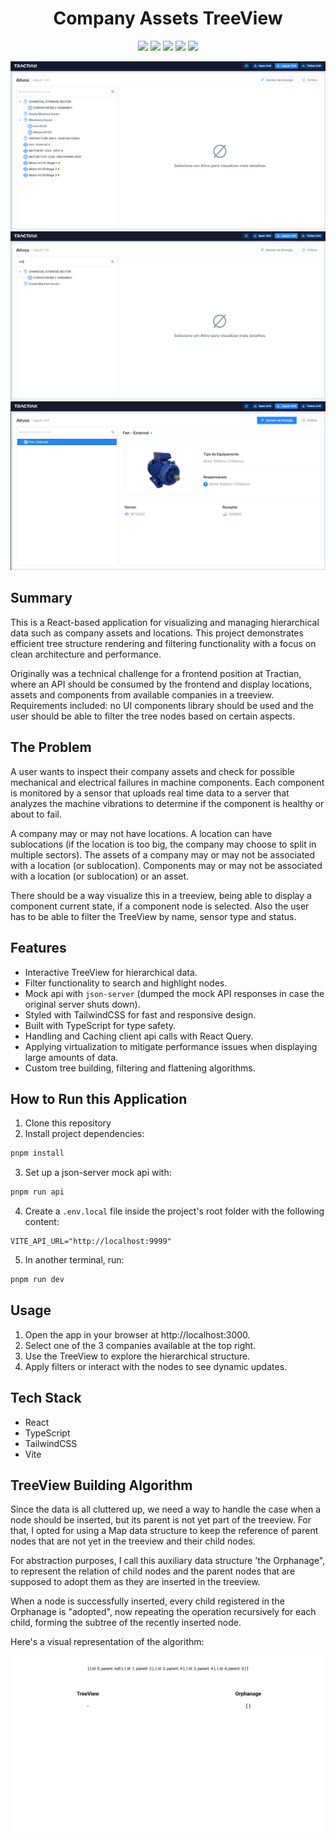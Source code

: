 <h1 align="center" >Company Assets TreeView</h1>

<p align="center">
<img loading="lazy" src="https://img.shields.io/badge/node-22.11.0-blue?style=for-the-badge&logo=nodedotjs&logoColor=%235FA04E"/> <img loading="lazy" src="https://img.shields.io/badge/typescript-5.5.3-blue?style=for-the-badge&logo=typescript&logoColor=%233178C6"/> <img loading="lazy" src="https://img.shields.io/badge/react-18.3.1-blue?style=for-the-badge&logo=react&logoColor=%2361DAFB"/> <img loading="lazy" src="https://img.shields.io/badge/tailwind-3.4.10-blue?style=for-the-badge&logo=tailwindcss&logoColor=%2306B6D4"/> <img loading="lazy" src="https://img.shields.io/badge/vite-5.4.1-blue?style=for-the-badge&logo=vite&logoColor=%23646CFF"/>
</p>

![Application Screenshot](/github/SS-01.png)
![Application Screenshot](/github/SS-02.png)
![Application Screenshot](/github/SS-03.png)

## Summary
This is a React-based application for visualizing and managing hierarchical data 
such as company assets and locations. This project demonstrates efficient tree 
structure rendering and filtering functionality with a focus on clean 
architecture and performance.

Originally was a technical challenge for a frontend position at Tractian, where 
an API should be consumed by the frontend and display locations, assets and
 components from available companies in a treeview. Requirements included: no 
 UI components library should be used and the user should be able to filter
 the tree nodes based on certain aspects.

## The Problem
A user wants to inspect their company assets and check for possible mechanical
 and electrical failures in machine components. Each component is monitored by a
 sensor that uploads real time data to a server that analyzes the machine 
 vibrations to determine if the component is healthy or about to fail.

A company may or may not have locations. A location can have sublocations 
(if the location is too big, the company may choose to split in multiple 
sectors). The assets of a company may or may not be associated with a location 
(or sublocation). Components may or may not be associated with a location 
(or sublocation) or an asset.

There should be a way visualize this in a treeview, being able to display 
a component current state, if a component node is selected. Also the user has
to be able to filter the TreeView by name, sensor type and status.

## Features

- Interactive TreeView for hierarchical data.
- Filter functionality to search and highlight nodes.
- Mock api with `json-server` (dumped the mock API responses in case the 
original server shuts down).
- Styled with TailwindCSS for fast and responsive design.
- Built with TypeScript for type safety.
- Handling and Caching client api calls with React Query.
- Applying virtualization to mitigate performance issues when displaying large
 amounts of data.
- Custom tree building, filtering and flattening algorithms.

## How to Run this Application

1. Clone this repository
2. Install project dependencies:
```bash
pnpm install
```
3. Set up a json-server mock api with:
```bash
pnpm run api
```
4. Create a `.env.local` file inside the project's root folder with the
 following content:
```env
VITE_API_URL="http://localhost:9999"
```
5. In another terminal, run:
```bash
pnpm run dev
```

## Usage
1. Open the app in your browser at http://localhost:3000.
2. Select one of the 3 companies available at the top right.
3. Use the TreeView to explore the hierarchical structure.
4. Apply filters or interact with the nodes to see dynamic updates.

## Tech Stack
- React
- TypeScript
- TailwindCSS
- Vite

## TreeView Building Algorithm
Since the data is all cluttered up, we need a way to handle the case when a node
should be inserted, but its parent is not yet part of the treeview. For that, I
opted for using a Map data structure to keep the reference of parent nodes that 
are not yet in the treeview and their child nodes.

For abstraction purposes, I call this auxiliary data structure 'the Orphanage", to
represent the relation of child nodes and the parent nodes that are supposed to 
adopt them as they are inserted in the treeview.

When a node is successfully inserted, every child registered in the Orphanage is
"adopted", now repeating the operation recursively for each child, forming the
subtree of the recently inserted node.

Here's a visual representation of the algorithm:

![Treeview Algorithm Visualization](/github/treeview-algo-visualization.gif)